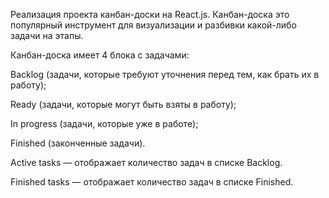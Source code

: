 Реализация проекта канбан-доски на React.js. Канбан-доска это популярный инструмент для визуализации и разбивки какой-либо задачи на этапы.

Канбан-доска имеет 4 блока с задачами:

Backlog (задачи, которые требуют уточнения перед тем, как брать их в работу);

Ready (задачи, которые могут быть взяты в работу);

In progress (задачи, которые уже в работе);

Finished (законченные задачи).


Active tasks — отображает количество задач в списке Backlog.

Finished tasks — отображает количество задач в списке Finished.
